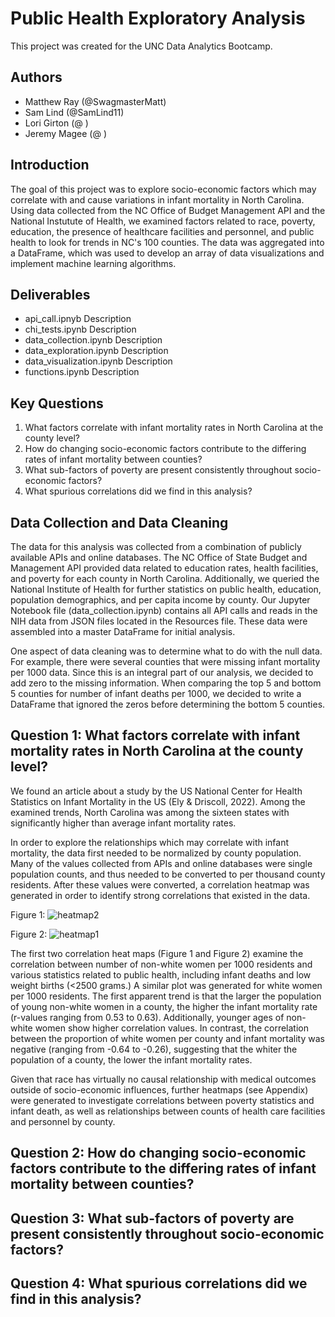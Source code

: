 # Public Health Exploratory Analysis
This project was created for the UNC Data Analytics Bootcamp.
## Authors
- Matthew Ray (@SwagmasterMatt)
- Sam Lind (@SamLind11)
- Lori Girton (@ )
- Jeremy Magee (@ )

## Introduction

The goal of this project was to explore socio-economic factors which may correlate with and cause variations in infant mortality in North Carolina.  Using data collected from the NC Office of Budget Management API and the National Instutute of Health, we examined factors related to race, poverty, education, the presence of healthcare facilities and personnel, and public health to look for trends in NC's 100 counties.  The data was aggregated into a DataFrame, which was used to develop an array of data visualizations and implement machine learning algorithms.  

## Deliverables
- api_call.ipnyb
Description
- chi_tests.ipynb
Description
- data_collection.ipynb
Description
- data_exploration.ipynb
Description
- data_visualization.ipynb
Description
- functions.ipynb
Description

## Key Questions
1.  What factors correlate with infant mortality rates in North Carolina at the county level?
2.	How do changing socio-economic factors contribute to the differing rates of infant mortality between counties?
3.	What sub-factors of poverty are present consistently throughout socio-economic factors?
4.	What spurious correlations did we find in this analysis?

## Data Collection and Data Cleaning
The data for this analysis was collected from a combination of publicly available APIs and online databases.  The NC Office of State Budget and Management API provided data related to education rates, health facilities, and poverty for each county in North Carolina.  Additionally, we queried the National Institute of Health for further statistics on public health, education, population demographics, and per capita income by county.  Our Jupyter Notebook file (data_collection.ipynb) contains all API calls and reads in the NIH data from JSON files located in the Resources file.  These data were assembled into a master DataFrame for initial analysis.

One aspect of data cleaning was to determine what to do with the null data. For example, there were several counties that were missing infant mortality per 1000 data. Since this is an integral part of our analysis, we decided to add zero to the missing information. When comparing the top 5 and bottom 5 counties for number of infant deaths per 1000, we decided to write a DataFrame that ignored the zeros before determining the bottom 5 counties.

## Question 1: What factors correlate with infant mortality rates in North Carolina at the county level?

We found an article about a study by the US National Center for Health Statistics on Infant Mortality in the US (Ely & Driscoll, 2022). Among the examined trends, North Carolina was among the sixteen states with significantly higher than average infant mortality rates.

In order to explore the relationships which may correlate with infant mortality, the data first needed to be normalized by county population.  Many of the values collected from APIs and online databases were single population counts, and thus needed to be converted to per thousand county residents.  After these values were converted, a correlation heatmap was generated in order to identify strong correlations that existed in the data.

Figure 1: ![heatmap2](https://github.com/SwagmasterMatt/Public-Health-Exploratory-Analysis/assets/131621692/fee25f78-c81c-41dc-b0a9-58731a87dfc1)

Figure 2: ![heatmap1](https://github.com/SwagmasterMatt/Public-Health-Exploratory-Analysis/assets/131621692/6e5eeaec-e9fb-43d2-9722-53381e44e4ec)

The first two correlation heat maps (Figure 1 and Figure 2) examine the correlation between number of non-white women per 1000 residents and various statistics related to public health, including infant deaths and low weight births (<2500 grams.)  A similar plot was generated for white women per 1000 residents.  The first apparent trend is that the larger the population of young non-white women in a county, the higher the infant mortality rate (r-values ranging from 0.53 to 0.63).  Additionally, younger ages of non-white women show higher correlation values.  In contrast, the correlation between the proportion of white women per county and infant mortality was negative (ranging from -0.64 to -0.26), suggesting that the whiter the population of a county, the lower the infant mortality rates.

Given that race has virtually no causal relationship with medical outcomes outside of socio-economic influences, further heatmaps (see Appendix) were generated to investigate correlations between poverty statistics and infant death, as well as relationships between counts of health care facilities and personnel by county.


## Question 2: How do changing socio-economic factors contribute to the differing rates of infant mortality between counties?

## Question 3: What sub-factors of poverty are present consistently throughout socio-economic factors?

## Question 4: What spurious correlations did we find in this analysis?
